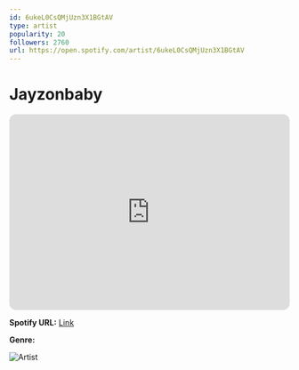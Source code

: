 ```yaml
---
id: 6ukeL0CsQMjUzn3X1BGtAV
type: artist
popularity: 20
followers: 2760
url: https://open.spotify.com/artist/6ukeL0CsQMjUzn3X1BGtAV
---
```

# Jayzonbaby

<iframe style="border-radius:12px" src="https://open.spotify.com/embed/artist/6ukeL0CsQMjUzn3X1BGtAV" width="100%" height="352" frameBorder="0" allowfullscreen="" allow="autoplay; clipboard-write; encrypted-media; fullscreen; picture-in-picture" loading="lazy"></iframe>

**Spotify URL:** [Link](https://open.spotify.com/artist/6ukeL0CsQMjUzn3X1BGtAV)

**Genre:** 

![Artist](https://i.scdn.co/image/ab6761610000e5ebcb978b2bab002171fdddcc1a)
